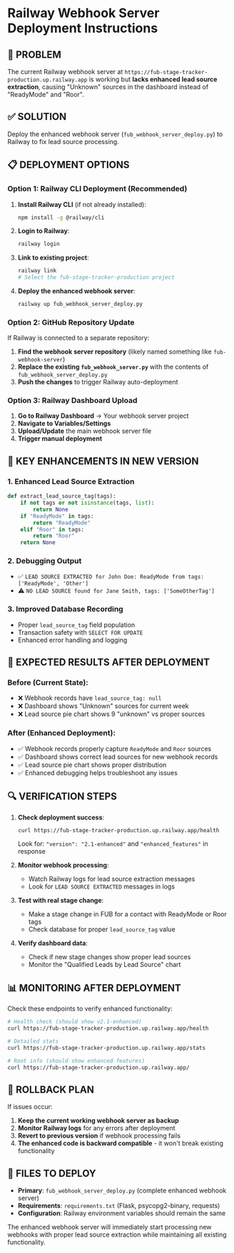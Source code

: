 # Railway Webhook Server Deployment Instructions

## 🎯 PROBLEM
The current Railway webhook server at `https://fub-stage-tracker-production.up.railway.app` is working but **lacks enhanced lead source extraction**, causing "Unknown" sources in the dashboard instead of "ReadyMode" and "Roor".

## ✅ SOLUTION
Deploy the enhanced webhook server (`fub_webhook_server_deploy.py`) to Railway to fix lead source processing.

## 📋 DEPLOYMENT OPTIONS

### Option 1: Railway CLI Deployment (Recommended)

1. **Install Railway CLI** (if not already installed):
   ```bash
   npm install -g @railway/cli
   ```

2. **Login to Railway**:
   ```bash
   railway login
   ```

3. **Link to existing project**:
   ```bash
   railway link
   # Select the fub-stage-tracker-production project
   ```

4. **Deploy the enhanced webhook server**:
   ```bash
   railway up fub_webhook_server_deploy.py
   ```

### Option 2: GitHub Repository Update

If Railway is connected to a separate repository:

1. **Find the webhook server repository** (likely named something like `fub-webhook-server`)
2. **Replace the existing `fub_webhook_server.py`** with the contents of `fub_webhook_server_deploy.py`
3. **Push the changes** to trigger Railway auto-deployment

### Option 3: Railway Dashboard Upload

1. **Go to Railway Dashboard** → Your webhook server project
2. **Navigate to Variables/Settings**
3. **Upload/Update** the main webhook server file
4. **Trigger manual deployment**

## 🔧 KEY ENHANCEMENTS IN NEW VERSION

### 1. **Enhanced Lead Source Extraction**
```python
def extract_lead_source_tag(tags):
    if not tags or not isinstance(tags, list):
        return None
    if "ReadyMode" in tags:
        return "ReadyMode"
    elif "Roor" in tags:
        return "Roor"
    return None
```

### 2. **Debugging Output**
- ✅ `LEAD SOURCE EXTRACTED for John Doe: ReadyMode from tags: ['ReadyMode', 'Other']`
- ⚠️ `NO LEAD SOURCE found for Jane Smith, tags: ['SomeOtherTag']`

### 3. **Improved Database Recording**
- Proper `lead_source_tag` field population
- Transaction safety with `SELECT FOR UPDATE`
- Enhanced error handling and logging

## 🎉 EXPECTED RESULTS AFTER DEPLOYMENT

### Before (Current State):
- ❌ Webhook records have `lead_source_tag: null`
- ❌ Dashboard shows "Unknown" sources for current week
- ❌ Lead source pie chart shows 9 "unknown" vs proper sources

### After (Enhanced Deployment):
- ✅ Webhook records properly capture `ReadyMode` and `Roor` sources
- ✅ Dashboard shows correct lead sources for new webhook records
- ✅ Lead source pie chart shows proper distribution
- ✅ Enhanced debugging helps troubleshoot any issues

## 🔍 VERIFICATION STEPS

1. **Check deployment success**:
   ```bash
   curl https://fub-stage-tracker-production.up.railway.app/health
   ```
   Look for: `"version": "2.1-enhanced"` and `"enhanced_features"` in response

2. **Monitor webhook processing**:
   - Watch Railway logs for lead source extraction messages
   - Look for `LEAD SOURCE EXTRACTED` messages in logs

3. **Test with real stage change**:
   - Make a stage change in FUB for a contact with ReadyMode or Roor tags
   - Check database for proper `lead_source_tag` value

4. **Verify dashboard data**:
   - Check if new stage changes show proper lead sources
   - Monitor the "Qualified Leads by Lead Source" chart

## 📊 MONITORING AFTER DEPLOYMENT

Check these endpoints to verify enhanced functionality:

```bash
# Health check (should show v2.1-enhanced)
curl https://fub-stage-tracker-production.up.railway.app/health

# Detailed stats
curl https://fub-stage-tracker-production.up.railway.app/stats

# Root info (should show enhanced features)
curl https://fub-stage-tracker-production.up.railway.app/
```

## 🚨 ROLLBACK PLAN

If issues occur:
1. **Keep the current working webhook server as backup**
2. **Monitor Railway logs** for any errors after deployment
3. **Revert to previous version** if webhook processing fails
4. **The enhanced code is backward compatible** - it won't break existing functionality

## 🎯 FILES TO DEPLOY

- **Primary**: `fub_webhook_server_deploy.py` (complete enhanced webhook server)
- **Requirements**: `requirements.txt` (Flask, psycopg2-binary, requests)
- **Configuration**: Railway environment variables should remain the same

The enhanced webhook server will immediately start processing new webhooks with proper lead source extraction while maintaining all existing functionality.